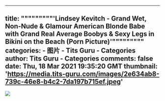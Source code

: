 
---
title: """""""""'Lindsey Kevitch - Grand Wet, Non-Nude & Glamour American Blonde Babe with Grand Real Average Boobys & Sexy Legs in Bikini on the Beach (Porn Picture)'"""""""""
categories: 
    - 图片
    - Tits Guru - Categories
author: Tits Guru - Categories
comments: false
date: Thu, 18 Mar 2021 19:35:20 GMT
thumbnail: 'https://media.tits-guru.com/images/2e634ab8-739c-46e8-b4c2-7da197b715ef.jpeg'
---

<div>   
<img src="https://media.tits-guru.com/images/2e634ab8-739c-46e8-b4c2-7da197b715ef.jpeg" referrerpolicy="no-referrer">  
</div>
            